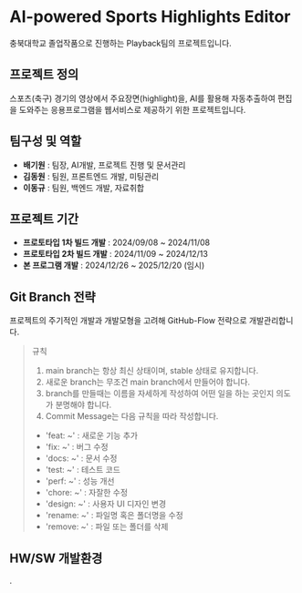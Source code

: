 # AI-powered Sports Highlights Editor
충북대학교 졸업작품으로 진행하는 Playback팀의 프로젝트입니다.

## 프로젝트 정의
스포츠(축구) 경기의 영상에서 주요장면(highlight)을, AI를 활용해 자동추출하여 편집을 도와주는 응용프로그램을 웹서비스로 제공하기 위한 프로젝트입니다.

## 팀구성 및 역할
- **배기원** : 팀장, AI개발, 프로젝트 진행 및 문서관리
- **김동원** : 팀원, 프론트엔드 개발, 미팅관리
- **이동규** : 팀원, 백엔드 개발, 자료취합

## 프로젝트 기간
- **프로토타입 1차 빌드 개발** : 2024/09/08 ~ 2024/11/08
- **프로토타입 2차 빌드 개발** : 2024/11/09 ~ 2024/12/13
- **본 프로그램 개발** : 2024/12/26 ~ 2025/12/20 (임시)

## Git Branch 전략
프로젝트의 주기적인 개발과 개발모형을 고려해 GitHub-Flow 전략으로 개발관리합니다.
>규칙
>1. main branch는 항상 최신 상태이며, stable 상태로 유지합니다.
>2. 새로운 branch는 무조건 main branch에서 만들어야 합니다.
>3. branch를 만들때는 이름을 자세하게 작성하여 어떤 일을 하는 곳인지 의도가 분명해야 합니다.
>4. Commit Message는 다음 규칙을 따라 작성합니다.
> - 'feat: ~' : 새로운 기능 추가 
> - 'fix: ~'  : 버그 수정
> - 'docs: ~' : 문서 수정 
> - 'test: ~' : 테스트 코드
> - 'perf: ~' : 성능 개선
> - 'chore: ~' : 자잘한 수정
> - 'design: ~' : 사용자 UI 디자인 변경
> - 'rename: ~' : 파일명 혹은 폴더명을 수정
> - 'remove: ~' : 파일 또는 폴더를 삭제

## HW/SW 개발환경
.
